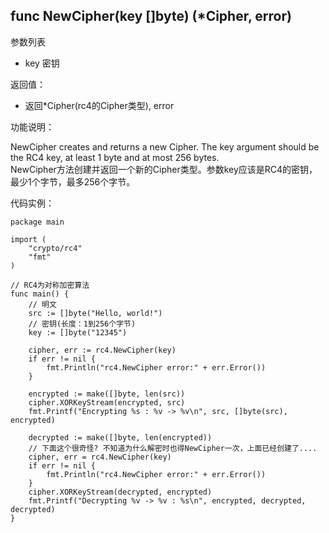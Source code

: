 ## func NewCipher(key []byte) (*Cipher, error)

参数列表

- key 密钥

返回值：

- 返回*Cipher(rc4的Cipher类型), error

功能说明：

NewCipher creates and returns a new Cipher. The key argument should be the RC4 key, at least 1 byte and at most 256 bytes.  
NewCipher方法创建并返回一个新的Cipher类型。参数key应该是RC4的密钥，最少1个字节，最多256个字节。

代码实例：

  	package main
	
	import (
		"crypto/rc4"
		"fmt"
	)
	
	// RC4为对称加密算法
	func main() {
		// 明文
		src := []byte("Hello, world!")
		// 密钥(长度：1到256个字节)
		key := []byte("12345")
	
		cipher, err := rc4.NewCipher(key)
		if err != nil {
			fmt.Println("rc4.NewCipher error:" + err.Error())
		}
	
		encrypted := make([]byte, len(src))
		cipher.XORKeyStream(encrypted, src)
		fmt.Printf("Encrypting %s : %v -> %v\n", src, []byte(src), encrypted)
	
		decrypted := make([]byte, len(encrypted))
		// 下面这个很奇怪? 不知道为什么解密时也得NewCipher一次，上面已经创建了....
		cipher, err = rc4.NewCipher(key)
		if err != nil {
			fmt.Println("rc4.NewCipher error:" + err.Error())
		}
		cipher.XORKeyStream(decrypted, encrypted)
		fmt.Printf("Decrypting %v -> %v : %s\n", encrypted, decrypted, decrypted)
	}
